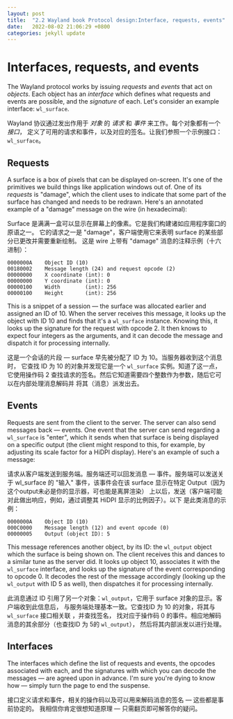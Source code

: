 ```yaml
---
layout: post
title:  "2.2 Wayland book Protocol design:Interface, requests, events"
date:   2022-08-02 21:06:29 +0800
categories: jekyll update
---
```

# Interfaces, requests, and events

The Wayland protocol works by issuing *requests* and *events* that act on
*objects*. Each object has an *interface* which defines what requests and events
are possible, and the *signature* of each. Let's consider an example interface:
`wl_surface`.

Wayland 协议通过发出作用于 *对象* 的 *请求* 和 *事件* 来工作。每个对象都有一个 *接口*，
定义了可用的请求和事件，以及对应的签名。让我们参照一个示例接口：`wl_surface`。

## Requests

A surface is a box of pixels that can be displayed on-screen. It's one of the
primitives we build things like application windows out of. One of its
*requests* is "damage", which the client uses to indicate that some part of the
surface has changed and needs to be redrawn. Here's an annotated example of a
"damage" message on the wire (in hexadecimal):

Surface 是满满一盒可以显示在屏幕上的像素。它是我们构建诸如应用程序窗口的原语之一。
它的请求之一是 "damage"，客户端使用它来表明 surface 的某些部分已更改并需要重新绘制。
这是 wire 上带有 "damage" 消息的注释示例（十六进制）：

    0000000A    Object ID (10)
    00180002    Message length (24) and request opcode (2)
    00000000    X coordinate (int): 0
    00000000    Y coordinate (int): 0
    00000100    Width        (int): 256
    00000100    Height       (int): 256

This is a snippet of a session &mdash; the surface was allocated earlier and 
assigned an ID of 10. When the server receives this message, it looks up the 
object with ID 10 and finds that it's a `wl_surface` instance. Knowing this, 
it looks up the signature for the request with opcode 2. It then knows to expect 
four integers as the arguments, and it can decode the message and dispatch it 
for processing internally.

这是一个会话的片段 &mdash; surface 早先被分配了 ID 为 10。当服务器收到这个消息时，
它查找 ID 为 10 的对象并发现它是一个 `wl_surface` 实例。知道了这一点，它使用操作码
2 查找请求的签名。然后它知道需要四个整数作为参数，随后它可以在内部处理消息解码并
将其（消息）派发出去。

## Events

Requests are sent from the client to the server. The server can also send
messages back &mdash; events. One event that the server can send regarding a
`wl_surface` is "enter", which it sends when that surface is being displayed on
a specific output (the client might respond to this, for example, by adjusting
its scale factor for a HiDPI display). Here's an example of such a message:

请求从客户端发送到服务端。服务端还可以回发消息 &mdash; 事件。服务端可以发送关于 wl_surface
的 "输入" 事件，该事件会在该 surface 显示在特定 Output（因为这个output未必是你的显示器，可也能是离屏渲染） 
上以后，发送（客户端可能对此做出响应，例如，通过调整其 HiDPI 显示的比例因子）。以下
是此类消息的示例：

    0000000A    Object ID (10)
    000C0000    Message length (12) and event opcode (0)
    00000005    Output (object ID): 5

This message references another object, by its ID: the `wl_output` object which
the surface is being shown on. The client receives this and dances to a similar
tune as the server did. It looks up object 10, associates it with the
`wl_surface` interface, and looks up the signature of the event corresponding to
opcode 0. It decodes the rest of the message accordingly (looking up the
`wl_output` with ID 5 as well), then dispatches it for processing internally.

此消息通过 ID 引用了另一个对象：`wl_output`，它用于 surface 对象的显示。客户端收到此信息后，
与服务端处理基本一致。它查找ID 为 10 的对象，将其与 `wl_surface` 接口相关联 ，并查找签名，
找对应于操作码 0 的事件。相应地解码消息的其余部分（也查找ID 为 5的 `wl_output`），
然后将其内部派发以进行处理。

## Interfaces

The interfaces which define the list of requests and events, the opcodes
associated with each, and the signatures with which you can decode the messages 
&mdash; are agreed upon in advance. I'm sure you're dying to know how &mdash; 
simply turn the page to end the suspense.

接口定义请求和事件，相关的操作码以及可以用来解码消息的签名 &mdash; 这些都是事前协定的。
我相信你肯定很想知道原理 &mdash; 只需翻页即可解答你的疑问。
